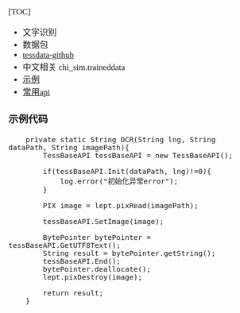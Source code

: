 <span  style="font-family: Simsun,serif; font-size: 17px; ">

[TOC]

- 文字识别
- 数据包
- [tessdata-github](https://github.com/tesseract-ocr/tessdata)
- 中文相关 chi_sim.traineddata
- [示例](https://vimsky.com/examples/detail/java-method-com.googlecode.tesseract.android.TessBaseAPI.setVariable.html)
- [常用api](https://blog.csdn.net/u010307127/article/details/122738387)

### 示例代码

~~~
    private static String OCR(String lng, String dataPath, String imagePath){
        TessBaseAPI tessBaseAPI = new TessBaseAPI();

        if(tessBaseAPI.Init(dataPath, lng)!=0){
            log.error("初始化异常error");
        }

        PIX image = lept.pixRead(imagePath);

        tessBaseAPI.SetImage(image);

        BytePointer bytePointer = tessBaseAPI.GetUTF8Text();
        String result = bytePointer.getString();
        tessBaseAPI.End();
        bytePointer.deallocate();
        lept.pixDestroy(image);

        return result;
    }
~~~

### 

</span>